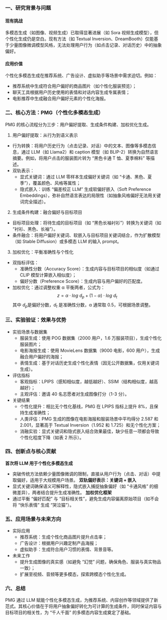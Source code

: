 ### 一、研究背景与问题
#### 现有挑战
多模态生成（如图像、视频生成）已取得显著进展（如 Sora 视频生成模型），但个性化生成仍是空白。现有方法（如 Textual Inversion、DreamBooth）仅能基于少量图像微调模型风格，无法处理用户行为（如点击记录、对话历史）中的抽象偏好。
#### 应用价值
个性化多模态生成在推荐系统、广告设计、虚拟助手等场景中需求迫切。例如：
- 推荐系统中生成符合用户偏好的商品图片（如个性化服装预览）；
- 聊天工具根据用户历史使用的表情和对话内容生成专属表情；
- 电影推荐中生成融合用户偏好元素的个性化海报。
### 二、核心方法：PMG（个性化多模态生成）
PMG 的核心流程分为三步：用户偏好提取、生成条件构建、加权优化生成。
1. 用户偏好提取：从行为到语义表示
- 行为转换：将用户历史行为（点击记录、对话）中的文本、图像等多模态信息，通过 LLM（如 Llama2）和 caption 模型（如 BLIP-2）转换为自然语言摘要。例如，将用户点击的服装图片转为 “黑色卡通 T 恤、夏季棉料” 等描述。
- 双轨表示：
  - 显式关键词：通过 LLM 零样本生成偏好关键词（如 “卡通、黑色、夏季”），覆盖颜色、风格等属性；
  - 隐式嵌入：训练 “偏差校正 LLM” 生成软偏好嵌入（Soft Preference Embeddings），弥补自然语言表达的局限性（如抽象风格偏好无法用关键词完全描述）。
2. 生成条件构建：融合偏好与目标项目
- 目标项目处理：将待生成的目标项目（如 “黑色长袖衬衫”）转换为关键词（如 “衬衫、黑色、长袖”）。
- 条件融合：将用户偏好关键词、软嵌入与目标项目关键词结合，作为扩散模型（如 Stable Diffusion）或多模态 LLM 的输入 prompt。
3. 加权优化：平衡准确性与个性化
- 双指标评估：
  - 准确性分数（Accuracy Score）：生成内容与目标项目的相似度（如通过 CLIP 模型计算嵌入相似度）；
  - 偏好分数（Preference Score）：生成内容与用户偏好的匹配度。
- 加权优化：通过调整权重 α 平衡两者，公式为：
$$
z=α⋅log\ d_p + (1−α)⋅log\ d_t
​$$
其中 $d_p$是偏好分数，$d_t$ 是准确性分数，α 通常取 0.5，可根据场景调整。
### 三、实验验证：效果与优势
- 实验场景与数据集
  - 服装生成：使用 POG 数据集（2000 用户，1.6 万服装项目），生成个性化服装图片；
  - 电影海报生成：使用 MovieLens 数据集（9000 电影，600 用户），生成融合用户偏好的海报；
  - 表情生成：基于对话历史生成个性化表情（因无公开数据集，仅用关键词生成）。
- 评估指标
  - 客观指标：LPIPS（感知相似度，越低越好）、SSIM（结构相似度，越高越好）；
  - 主观评估：邀请 40 名志愿者对生成图像打分（1-3 分）。
- 关键结果
  - 个性化提升：相比无个性化基线，PMG 在 LPIPS 指标上提升 8%，且保持生成准确性；
  - 人类评估：PMG 生成的图像在电影海报和服装场景中平均得分 2.587 和 2.001，显著高于 Textual Inversion（1.952 和 1.725）和无个性化方案；
  - 消融实验：显式关键词和隐式嵌入结合效果最佳，缺少任意一项都会导致个性化程度下降（如表 2 所示）。
### 四、创新点与核心贡献
**首次将 LLM 用于个性化多模态生成**
- 突破传统方法依赖少量图像微调的限制，直接从用户行为（点击、对话）中提取偏好，适用于大规模用户场景。
**双轨偏好表示：关键词 + 嵌入**
- 显式关键词确保语义可解释性，隐式嵌入捕捉抽象偏好（如 “卡通风格” 的细微差异），两者结合提升生成准确性。
**加权优化框架**
- 通过平衡 “偏好匹配” 与 “目标相关性”，避免生成内容偏离原始项目（如不会将 “快乐表情” 生成 “哭泣猫”）。
### 五、应用场景与未来方向
- 实际应用
  - 推荐系统：生成个性化商品图片提升点击率；
  - 广告设计：根据用户兴趣定制产品海报；
  - 虚拟助手：生成符合用户习惯的表情、背景音等。
- 未来工作
  - 提升生成图像的真实感（如避免 “幻觉” 问题，确保角色、服装与真实物品一致）；
  - 扩展至视频、音频等更多模态，探索跨模态个性化生成。
### 六、总结
PMG 通过 LLM 赋能个性化多模态生成，为推荐系统、内容创作等领域提供了新范式。其核心价值在于将用户抽象偏好转化为可计算的生成条件，同时保证内容与目标项目的相关性，为 “千人千面” 的多模态内容生成奠定了基础。
